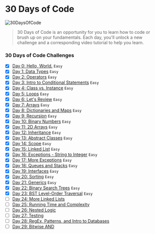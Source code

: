 # 30 Days of Code
![30DaysOfCode](https://img.shields.io/badge/Days-24_complete-green.svg)
>30 Days of Code is an opportunity for you to learn how to code or brush up on your fundamentals. Each day, you'll unlock a new challenge and a corresponding video tutorial to help you learn.

### 30 Days of Code Challenges
- [x] [Day 0: Hello, World.](https://www.hackerrank.com/challenges/30-hello-world) `Easy`
- [x] [Day 1: Data Types](https://www.hackerrank.com/challenges/30-data-types) `Easy`
- [x] [Day 2: Operators](https://www.hackerrank.com/challenges/30-operators) `Easy`
- [x] [Day 3: Intro to Conditional Statements](https://www.hackerrank.com/challenges/30-conditional-statements) `Easy`
- [x] [Day 4: Class vs. Instance](https://www.hackerrank.com/challenges/30-class-vs-instance) `Easy`
- [x] [Day 5: Loops](https://www.hackerrank.com/challenges/30-loops) `Easy`
- [x] [Day 6: Let's Review](https://www.hackerrank.com/challenges/30-review-loop) `Easy`
- [x] [Day 7: Arrays](https://www.hackerrank.com/challenges/30-arrays) `Easy`
- [x] [Day 8: Dictionaries and Maps](https://www.hackerrank.com/challenges/30-dictionaries-and-maps) `Easy`
- [x] [Day 9: Recursion](https://www.hackerrank.com/challenges/30-recursion) `Easy`
- [x] [Day 10: Binary Numbers](https://www.hackerrank.com/challenges/30-binary-numbers) `Easy`
- [x] [Day 11: 2D Arrays](https://www.hackerrank.com/challenges/30-2d-arrays) `Easy`
- [x] [Day 12: Inheritance](https://www.hackerrank.com/challenges/30-inheritance) `Easy`
- [x] [Day 13: Abstract Classes](https://www.hackerrank.com/challenges/30-abstract-classes) `Easy`
- [x] [Day 14: Scope](https://www.hackerrank.com/challenges/30-scope) `Easy`
- [x] [Day 15: Linked List](https://www.hackerrank.com/challenges/30-linked-list) `Easy`
- [x] [Day 16: Exceptions - String to Integer](https://www.hackerrank.com/challenges/30-exceptions-string-to-integer) `Easy`
- [x] [Day 17: More Exceptions](https://www.hackerrank.com/challenges/30-more-exceptions) `Easy`
- [x] [Day 18: Queues and Stacks](https://www.hackerrank.com/challenges/30-queues-stacks) `Easy`
- [x] [Day 19: Interfaces](https://www.hackerrank.com/challenges/30-interfaces) `Easy`
- [x] [Day 20: Sorting](https://www.hackerrank.com/challenges/30-sorting) `Easy`
- [x] [Day 21: Generics](https://www.hackerrank.com/challenges/30-generics) `Easy`
- [x] [Day 22: Binary Search Trees](https://www.hackerrank.com/challenges/30-binary-search-trees) `Easy`
- [x] [Day 23: BST Level-Order Traversal](https://www.hackerrank.com/challenges/30-binary-trees) `Easy`
- [ ] [Day 24: More Linked Lists]()
- [ ] [Day 25: Running Time and Complexity]()
- [ ] [Day 26: Nested Logic]()
- [ ] [Day 27: Testing]()
- [ ] [Day 28: RegEx, Patterns, and Intro to Databases]()
- [ ] [Day 29: Bitwise AND]()
